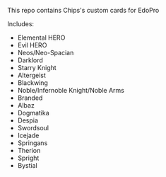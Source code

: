 This repo contains Chips's custom cards for EdoPro

Includes:
- Elemental HERO
- Evil HERO
- Neos/Neo-Spacian
- Darklord
- Starry Knight
- Altergeist
- Blackwing
- Noble/Infernoble Knight/Noble Arms
- Branded
- Albaz
- Dogmatika
- Despia
- Swordsoul
- Icejade
- Springans
- Therion
- Spright
- Bystial
